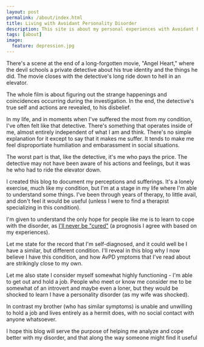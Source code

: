 ```yaml
---
layout: post
permalink: /about/index.html
title: Living with Avoidant Personality Disorder
description: This site is about my personal experiences with Avoidant Personality Disorder (AvPD), a costly and in many cases debilitating condition of one's mental outlook.
tags: [about]
image:
  feature: depression.jpg
---
```


There's a scene at the end of a long-forgotten movie, "Angel Heart," where the devil schools a private detective about his true identity and the things he did. The movie closes with the detective's long ride down to hell in an elevator.

The whole film is about figuring out the strange happenings and coincidences occurring during the investigation. In the end, the detective's true self and actions are revealed, to his disbelief.

In my life, and in moments when I've suffered the most from my condition, I've often felt like that detective. There's something that operates inside of me, almost entirely independent of what I am and think. There's no simple explanation for it except to say that it makes me suffer. It tends to make me feel disproportiate humiliation and embarassment in social situations.

The worst part is that, like the detective, it's me who pays the price. The detective may not have been aware of his actions and feelings, but it was he who had to ride the elevator down.

I created this blog to document my perceptions and sufferings. It's a lonely exercise, much like my condition, but I'm at a stage in my life where I'm able to understand some things. I've been through years of therapy, to little avail, and don't feel it would be useful (unless I were to find a therapist specializing in this condition).

I'm given to understand the only hope for people like me is to learn to cope with the disorder, as [I'll never be "cured"](https://en.wikipedia.org/wiki/Avoidant_personality_disorder) (a prognosis I agree with based on my experiences).

Let me state for the record that I'm self-diagnosed, and it could well be I have a similar, but different condition. I'll reveal in this blog why I now believe I have this condition, and how AvPD ymptoms that I've read about are strikingly close to my own.

Let me also state I consider myself somewhat highly functioning - I'm able to get out and hold a job. People who meet or know me consider me to be somewhat of an introvert and maybe even a loner, but they would be shocked to learn I have a personality disorder (as my wife was shocked).

In contrast my brother (who has similar symptoms) is unable and unwilling to hold a job and lives entirely as a hermit does, with no social contact with anyone whatsoever.

I hope this blog will serve the purpose of helping me analyze and cope better with my disorder, and that along the way someone might find it useful
